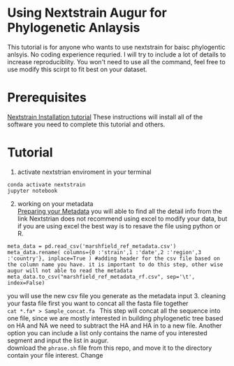 
Using Nextstrain Augur for Phylogenetic Anlaysis 
================================================
This tutorial is for anyone who wants to use nextstrain for baisc phylogentic anlsyis. No coding experience requried. I will try to include a lot of details to increase reproduciblity. You won't need to use all the command, feel free to use modify this scirpt to fit best on your dataset. <br>

Prerequisites
=============

[Nextstrain Installation tutorial](https://docs.nextstrain.org/projects/augur/en/stable/installation/installation.html) These instructions will install all of the software you need to complete this tutorial and others.

Tutorial
===========
1. activate nextstrian enviroment in your terminal <br>
```%%bash
conda activate nextstrain 
jupyter notebook
```
2. working on your metadata <br>
[Preparing your Metadata](https://docs.nextstrain.org/projects/augur/en/stable/faq/metadata.html) you will able to find all the detail info from the link 
Nextstrian does not recommend using excel to modify your data, but if you are using excel the best way is to resave the file using python or R. <br>
```
meta_data = pd.read_csv('marshfield_ref_metadata.csv')
meta_data.rename( columns={0 :'strain',1 :'date',2 :'region',3 :'country'}, inplace=True ) #adding header for the csv file based on the column name you have. it is important to do this step, other wise augur will not able to read the metadata
meta_data.to_csv("marshfield_ref_metadata_rf.csv", sep='\t', index=False)
``` 
you will use the new csv file you generate as the metadata input
3. cleaning your fasta file
first you want to concat all the fasta file together <br>
```cat *.fa* > Sample_concat.fa ``` 
This step will concat all the sequence into one file, since we are mostly interested in building phylogenetic tree based on HA and NA we need to subtract the HA and HA in to a new file. Another option you can include a list only contains the name of you interested segment and input the list in augur.<br>
download the ```phrase.sh``` file from this repo, and move it to the directory contain your file interest. Change 


